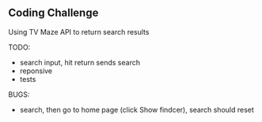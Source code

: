 ## Coding Challenge

Using TV Maze API to return search results


TODO:
- search input, hit return sends search
- reponsive
- tests

BUGS:
- search, then go to home page (click Show findcer), search should reset
